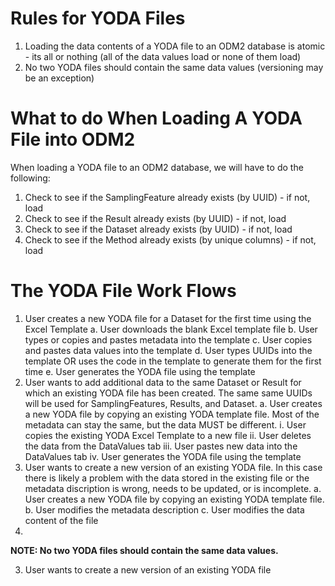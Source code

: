 Rules for YODA Files
====================
1. Loading the data contents of a YODA file to an ODM2 database is atomic - its all or nothing (all of the data values load or none of them load)
2. No two YODA files should contain the same data values (versioning may be an exception)

What to do When Loading A YODA File into ODM2
=============================================
When loading a YODA file to an ODM2 database, we will have to do the following:

1. Check to see if the SamplingFeature already exists (by UUID) - if not, load
2. Check to see if the Result already exists (by UUID) - if not, load
3. Check to see if the Dataset already exists (by UUID) - if not, load
4. Check to see if the Method already exists (by unique columns) - if not, load


The YODA File Work Flows
========================
1. User creates a new YODA file for a Dataset for the first time using the Excel Template
	a. User downloads the blank Excel template file
    b. User types or copies and pastes metadata into the template
	c. User copies and pastes data values into the template
	d. User types UUIDs into the template OR uses the code in the template to generate them for the first time
	e. User generates the YODA file using the template 
2. User wants to add additional data to the same Dataset or Result for which an existing YODA file has been created.  The same same UUIDs will be used for SamplingFeatures, Results, and Dataset.
	a. User creates a new YODA file by copying an existing YODA template file. Most of the metadata can stay the same, but the data MUST be different.
        i. User copies the existing YODA Excel Template to a new file
        ii. User deletes the data from the DataValues tab
        iii. User pastes new data into the DataValues tab
        iv. User generates the YODA file using the template 
3. User wants to create a new version of an existing YODA file. In this case there is likely a problem with the data stored in the existing file or the metadata discription is wrong, needs to be updated, or is incomplete.
    a. User creates a new YODA file by copying an existing YODA template file. 
    b. User modifies the metadata description 
    c. User modifies the data content of the file
4.  

**NOTE: No two YODA files should contain the same data values.**

3.  User wants to create a new version of an existing YODA file

